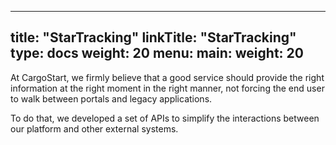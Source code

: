 
---
title: "StarTracking"
linkTitle: "StarTracking"
type: docs
weight: 20
menu:
  main:
    weight: 20
---

At CargoStart, we firmly believe that a good service should provide the right information at the right moment in the right manner, not forcing the end user to walk between portals and legacy applications.

To do that, we developed a set of APIs to simplify the interactions between our platform and other external systems.

